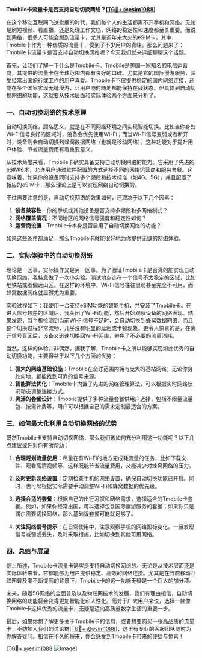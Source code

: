 **Tmobile卡流量卡是否支持自动切换网络？[[TG💪+ @esim1088](https://t.me/s/esim1088)]**

在这个移动互联网飞速发展的时代，我们每个人的生活都离不开手机和网络。无论是刷短视频、看直播，还是处理工作文档，网络的稳定性和速度都至关重要。而说到网络，很多人可能会想到流量卡，尤其是近年来大火的eSIM卡。其中，Tmobile卡作为一种优质的流量卡，受到了不少用户的青睐。那么问题来了：Tmobile卡流量卡是否支持自动切换网络呢？今天我们就来详细聊聊这个话题。

首先，让我们了解一下什么是Tmobile卡。Tmobile是美国一家知名的电信运营商，其提供的流量卡在全球范围内都有良好的口碑。尤其是它的国际漫游服务，深受经常出国旅行或工作的用户喜爱。Tmobile卡不仅提供稳定的国内网络连接，还能在多个国家实现无缝漫游，让用户随时随地都能保持在线状态。但具体到自动切换网络的功能，这就要从技术层面和实际体验两个方面来分析了。

### **一、自动切换网络的技术原理**

自动切换网络，顾名思义，就是在不同网络环境之间实现智能切换。比如当你身处Wi-Fi信号良好的区域时，设备会优先使用Wi-Fi；而当Wi-Fi信号变弱或者断开时，设备则会自动切换到蜂窝数据网络（也就是移动网络）。这种功能对于提升用户体验、节省流量费用有着重要意义。

从技术角度来看，Tmobile卡确实具备支持自动切换网络的能力。它采用了先进的eSIM技术，允许用户通过软件配置的方式选择不同的网络运营商和服务套餐。这意味着，如果你的设备同时支持多个频段和技术标准（如4G、5G），并且配置了相应的eSIM卡，那么理论上是可以实现网络自动切换的。

不过需要注意的是，自动切换网络的效果如何，还取决于以下几个因素：

1. **设备兼容性**：你的手机或其他设备是否支持多频段和多网络制式？
2. **网络覆盖情况**：不同地区的网络信号强度和稳定性如何？
3. **运营商设置**：Tmobile卡本身是否启用了自动切换网络的功能？

如果这些条件都满足，那么Tmobile卡就能很好地为你提供无缝的网络体验。

### **二、实际体验中的自动切换网络**

理论是一回事，实际操作又是另一回事。为了验证Tmobile卡是否真的能实现自动切换网络，我特意做了一次小实验。测试地点选在一个信号不太稳定的区域，比如地铁站或者偏远山区。在这样的环境中，Wi-Fi信号往往很弱甚至完全不可用，而蜂窝数据网络就显得尤为重要。

实验过程如下：我使用一台支持eSIM功能的智能手机，并安装了Tmobile卡。在进入信号较差的区域后，我关闭了Wi-Fi功能，然后开始观察设备的网络表现。结果发现，当手机检测到当前Wi-Fi信号不足时，会自动切换到蜂窝数据网络，而且整个切换过程非常流畅，几乎没有明显的延迟或卡顿现象。更令人惊喜的是，在离开信号盲区后，设备又迅速切换回Wi-Fi网络，避免了不必要的流量消耗。

当然，这样的体验并非偶然。据我了解，Tmobile卡之所以能够实现如此优秀的自动切换功能，主要得益于以下几个方面的优势：

1. **强大的网络基础设施**：Tmobile在全球范围内拥有庞大的基站网络，无论你身处何地，都能找到可靠的信号来源。
2. **智能算法优化**：Tmobile卡内置了先进的网络管理算法，可以根据实时网络状况动态调整连接方式。
3. **灵活的套餐设计**：Tmobile提供了多种流量套餐供用户选择，包括不限量流量包、按需计费等，用户可以根据自己的需求定制最适合的方案。

### **三、如何最大化利用自动切换网络的优势**

既然Tmobile卡支持自动切换网络，那么我们该如何充分利用这一功能呢？以下几点建议或许对你有所帮助：

1. **合理规划流量使用**：尽量在有Wi-Fi的地方完成耗流量的任务，比如下载文件、观看高清视频等，这样既能节省流量费用，又能减少对蜂窝网络的压力。
   
2. **及时更新网络设置**：定期检查手机的网络设置，确保自动切换功能已开启。同时，也可以根据实际需要手动调整Wi-Fi和蜂窝数据的优先级。

3. **选择合适的套餐**：根据自己的出行习惯和网络需求，选择适合的Tmobile卡套餐。例如，如果你经常出国，可以选择包含国际漫游服务的套餐；如果你只是偶尔需要切换网络，那么基础版套餐可能就足够了。

4. **关注网络信号提示**：在日常使用中，注意观察手机的网络图标变化。一旦发现信号减弱或丢失，及时采取措施，比如切换到其他可用网络。

### **四、总结与展望**

综上所述，Tmobile卡流量卡确实是支持自动切换网络的。无论是从技术层面还是实际体验来看，它都能够为用户提供稳定、高效的网络连接。尤其是在当前移动互联网普及率不断提高的背景下，Tmobile卡的这一功能无疑是一个巨大的加分项。

未来，随着5G网络的全面普及以及物联网技术的发展，我们有理由相信，自动切换网络的功能将会变得更加智能化和人性化。而对于广大用户来说，选择一款像Tmobile卡这样优秀的流量卡，无疑是迈向高质量数字生活的重要一步。

最后，如果你想了解更多关于Tmobile卡的信息，或者想要购买一张高品质的流量卡，不妨加入我们的讨论群[[TG💪+ @esim1088](https://t.me/s/esim1088)]，这里有专业的客服团队随时为你解答疑问。相信在不久的将来，你会感受到Tmobile卡带来的便捷与惊喜！

[[TG💪+ @esim1088](https://t.me/s/esim1088) ![Image](https://i.postimg.cc/4NQfJmqS/Snipaste-2025-05-13-00-14-12.png)]